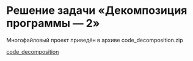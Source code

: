 # Решение задачи «Декомпозиция программы — 2»

Многофайловый проект приведён в архиве code_decomposition.zip

[code_decomposition](https://d3c33hcgiwev3.cloudfront.net/_1qTkwuuRxWak5MLrqcVqw_88ff3160aaea49f6bc216d38ed24efac_code_decomposition.zip?Expires=1643155200&Signature=Qvp4CG0qjeJEuz65Hy4x5GpcliOATlp5nh4zk5FCKoXuYtffh24akiRMuQd7j0Wlva86znmw2yDJDYjPawzg7ECp9cNb7NaOYPuimB5A9bY1g6BDgm9QA-VUGh5UU0WZzF8HUdG6cAj-N3dRSDmhiz8M~NoGLHYvhRZAS0voCM8_&Key-Pair-Id=APKAJLTNE6QMUY6HBC5A)
